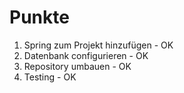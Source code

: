 # Punkte

1. Spring zum Projekt hinzufügen - OK
2. Datenbank configurieren - OK
3. Repository umbauen - OK
4. Testing - OK